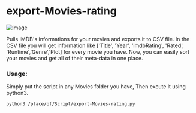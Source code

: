 # export-Movies-rating
![image](https://cloud.githubusercontent.com/assets/12420351/24909856/03956b9c-1ec6-11e7-826e-88cbc3660ae0.png)

Pulls IMDB's informations for your movies and exports it to CSV file. In the CSV file you will get information like ['Title', 'Year', 'imdbRating', 'Rated', 'Runtime','Genre','Plot] for every movie you have.
Now, you can easily sort your movies and get all of their meta-data in one place. 
### Usage:
Simply put the script in any Movies folder you have, Then excute it using python3.
```
python3 /place/of/Script/export-Movies-rating.py
```
